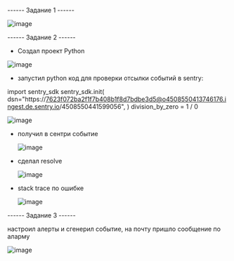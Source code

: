 ------ Задание 1 ------     

 ![image](https://github.com/user-attachments/assets/3fe85be5-2d9b-4122-a5e2-2ca4987a6d97)   
 

------ Задание 2 ------

- Создал проект Python
  
![image](https://github.com/user-attachments/assets/6d6feb69-da9e-4e62-9cef-ed071dd1d789)

- запустил python код для проверки отсылки событий в sentry:

import sentry_sdk
sentry_sdk.init(
    dsn="https://7623f072ba2f1f7b408b1f8d7bdbe3d5@o4508550413746176.ingest.de.sentry.io/4508550441599056",
)
division_by_zero = 1 / 0

![image](https://github.com/user-attachments/assets/666436eb-8107-4c05-856f-9f8591fb5316)


- получил в сентри событие
 
  ![image](https://github.com/user-attachments/assets/0db03290-61f0-437a-8e2f-2452bb8bc5c9)

- сделал resolve
   
    ![image](https://github.com/user-attachments/assets/2a7544d3-6179-4f59-81e5-2b55b4107f8f)

- stack trace по ошибке

  ![image](https://github.com/user-attachments/assets/9a854460-d8df-4e30-8dac-c5b532e40d39)


------ Задание 3 ------    

настроил алерты и сгенерил событие, на почту пришло сообщение по аларму    

![image](https://github.com/user-attachments/assets/e2546bfa-4dca-492e-b11a-5bb20ebbeab2)

  


